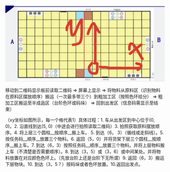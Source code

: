 ![](img_note/场地.jpg)

移动到二维码显示板前读取二维码 => 屏幕上显示 => 将物料从原料区（识别物料在原料区摆放顺序）搬运（一次最多带三个）到粗加工区（按照色环给分） => 粗加工区搬运至半成品区（台阶色环或码垛） => 回到出发区（信息码需显示至结束）

（xy坐标如图所示，每一个格代表1）具体过程：1. 车从出发区到中心位于(0, 0)。2. 沿直线到达(5, 0)（中途会进行拍照读取二维码）3. 拍照获取原料摆放顺序。4. 将上层三个圆柱__按顺序__搬上车。 5. 到达（6， 3）（循线或走斜线）。5. 按任务码__顺序__放置三个物料。6. 返回（5，0）并将货架下层三个圆柱__按顺序__搬上车。7. 到达（6，3）按照任务码__顺序__放置三个物料。并将上层物料搬上车（不清楚是否需要顺序）。8. 到达（3，5）或（3，6）或中间某处。并将物料放置在对应颜色色环上。（先放台阶上还是台阶下无所谓）9. 返回（6，3）搬运下层物块。10. 到达（3，5？）按码垛或者色环放置。10.返回出发点。